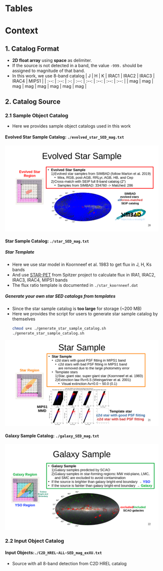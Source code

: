 # Tables

# Context

## 1. Catalog Format
- __2D float array__ using __space__ as delimiter.
- If the source is not detected in a band, the value `-999.` should be assigned to magnitude of that band.
- In this work, we use 8-band catalog
    | J    | H    | K   | IRAC1 | IRAC2 | IRAC3 | IRAC4 | MIPS1 |
    | :--: | :--: | :-: | :--:  | :--:  | :--:  | :--:  | :--:  |
    | mag  | mag  | mag | mag   | mag   | mag   | mag   | mag   |

## 2. Catalog Source

### 2.1 Sample Object Catalog
- Here we provides sample object catalogs used in this work

#### Evolved Star Sample Catalog: `./evolved_star_SED_mag.txt`
![Sample_Source_Evolved_Star](../figures/Sample_Source_Evolved_Star.png)

#### Star Sample Catalog: `./star_SED_mag.txt`

##### Star Template
- Here we use star model in Koornneef et al. 1983 to get flux in J, H, Ks bands
- And use [STAR-PET](https://irsa.ipac.caltech.edu/data/SPITZER/docs/dataanalysistools/tools/pet/starpet/) from Spitzer project to calculate flux in IRA1, IRAC2, IRAC3, IRAC4, MIPS1 bands
- The flux ratio template is documented in `./star_koornneef.dat`

##### Generate your own star SED catalogs from templates
- Since the star sample catalog is __too large__ for storage (~200 MB)
- Here we provides the script for users to generate star sample catalog by themselves
    ```bash
    chmod u+x ./generate_star_sample_catalog.sh
    ./generate_star_sample_catalog.sh
    ```

![Sample_Source_Star](../figures/Sample_Source_Star.png)

#### Galaxy Sample Catalog: `./galaxy_SED_mag.txt`
![Sample_Source_Galaxy](../figures/Sample_Source_Galaxy.png)

### 2.2 Input Object Catalog

#### Input Objects:`./C2D_HREL-ALL-SED_mag_exXU.txt`
- Source with all 8-band detection from C2D HREL catalog
